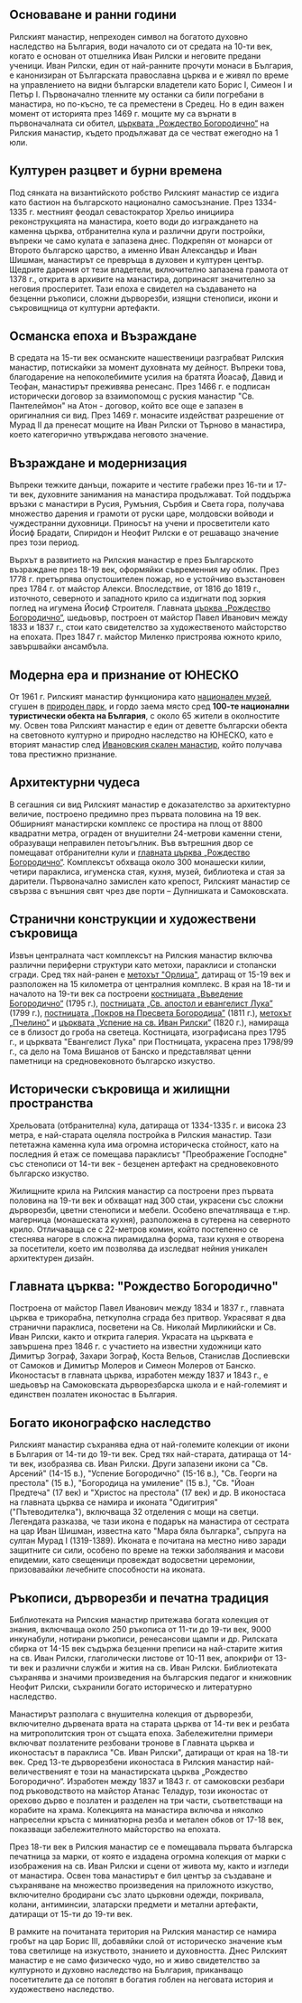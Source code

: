 ## Основаване и ранни години

Рилският манастир, непреходен символ на богатото духовно наследство на България, води началото си от средата на 10-ти век, когато е основан от отшелника Иван Рилски и неговите предани ученици. Иван Рилски, един от най-ранните прочути монаси в България, е канонизиран от Българската православна църква и е живял по време на управлението на видни български владетели като Борис I, Симеон I и Петър I. Първоначално тленните му останки са били погребани в манастира, но по-късно, те са преместени в Средец. Но в един важен момент от историята през 1469 г. мощите му са върнати в първоначалната си обител, [църквата „Рождество Богородично“](/location/rila-monastery-church) на Рилския манастир, където продължават да се честват ежегодно на 1 юли.

## Културен разцвет и бурни времена

Под сянката на византийското робство Рилският манастир се издига като бастион на българското национално самосъзнание. През 1334-1335 г. местният феодал севастократор Хрельо инициира реконструкцията на манастира, което води до изграждането на каменна църква, отбранителна кула и различни други постройки, въпреки че само кулата е запазена днес. Подкрепян от монарси от Второто българско царство, а именно Иван Александър и Иван Шишман, манастирът се превръща в духовен и културен център. Щедрите дарения от тези владетели, включително запазена грамота от 1378 г., открита в архивите на манастира, допринасят значително за неговия просперитет. Тази епоха е свидетел на създаването на безценни ръкописи, сложни дърворезби, изящни стенописи, икони и съкровищница от културни артефакти.

<!-- more -->

## Османска епоха и Възраждане

В средата на 15-ти век османските нашественици разграбват Рилския манастир, потискайки за момент духовната му дейност. Въпреки това, благодарение на непоколебимите усилия на братята Йоасаф, Давид и Теофан, манастирът преживява ренесанс. През 1466 г. е подписан исторически договор за взаимопомощ с руския манастир "Св. Пантелеймон" на Атон - договор, който все още е запазен в оригиналния си вид. През 1469 г. монасите издействат разрешение от Мурад II да пренесат мощите на Иван Рилски от Търново в манастира, което категорично утвърждава неговото значение.

## Възраждане и модернизация

Въпреки тежките данъци, пожарите и честите грабежи през 16-ти и 17-ти век, духовните занимания на манастира продължават. Той поддържа връзки с манастири в Русия, Румъния, Сърбия и Света гора, получава множество дарения и грамоти от руски царе, молдовски войводи и чуждестранни духовници. Приносът на учени и просветители като Йосиф Брадати, Спиридон и Неофит Рилски е от решаващо значение през този период.

Върхът в развитието на Рилския манастир е през Българското възраждане през 18-19 век, оформяйки съвременния му облик. През 1778 г. претърпява опустошителен пожар, но е устойчиво възстановен през 1784 г. от майстор Алекси. Впоследствие, от 1816 до 1819 г., източното, северното и западното крило са издигнати под зоркия поглед на игумена Йосиф Строителя. Главната [църква „Рождество Богородично“](/location/rila-monastery-church), шедьовър, построен от майстор Павел Иванович между 1833 и 1837 г., стои като свидетелство за художественото майсторство на епохата. През 1847 г. майстор Миленко пристроява южното крило, завършвайки ансамбъла.

## Модерна ера и признание от ЮНЕСКО

От 1961 г. Рилският манастир функционира като [национален музей](/location/rila-monastery-national-museum), сгушен в [природен парк](/location/rila-monastery-national-park), и гордо заема място сред **100-те национални туристически обекта на България**, с около 65 жители в околностите му. Освен това Рилският манастир е един от деветте български обекта на световното културно и природно наследство на ЮНЕСКО, като е вторият манастир след [Ивановския скален манастир](/location/ivanovo-monastery), който получава това престижно признание.

## Архитектурни чудеса

В сегашния си вид Рилският манастир е доказателство за архитектурно величие, построено предимно през първата половина на 19 век. Обширният манастирски комплекс се простира на площ от 8800 квадратни метра, ограден от внушителни 24-метрови каменни стени, образуващи неправилен петоъгълник. Във вътрешния двор се помещават отбранителни кули и [главната църква „Рождество Богородично“](/location/rila-monastery-church). Комплексът обхваща около 300 монашески килии, четири параклиса, игуменска стая, кухня, музей, библиотека и стая за дарители. Първоначално замислен като крепост, Рилският манастир се свързва с външния свят чрез две порти – Дупнишката и Самоковската.

## Странични конструкции и художествени съкровища

Извън централната част комплексът на Рилския манастир включва различни периферни структури като метохи, параклиси и стопански сгради. Сред тях най-ранен е [метохът "Орлица"](/location/orlitsa-convent), датиращ от 15-19 век и разположен на 15 километра от централния комплекс. В края на 18-ти и началото на 19-ти век са построени [костницата „Въведение Богородично“](/location/rila-monastery-ossuary) (1795 г.), [постницата „Св. апостол и евангелист Лука”](/location/hermitage-saint-apostle-evangelist-luke) (1799 г.), [постницата „Покров на Пресвета Богородица”](/location/hermitage-intercession-theotokos) (1811 г.), [метохът „Пчелино”](/location/ptschelino-convent) и [църквата „Успение на св. Иван Рилски”](/location/dormition-saint-john-church) (1820 г.), намираща се в близост до гроба на светеца. Костницата, изографисана през 1795 г., и църквата "Евангелист Лука" при Постницата, украсена през 1798/99 г., са дело на Тома Вишанов от Банско и представляват ценни паметници на средновековното българско изкуство.

## Исторически съкровища и жилищни пространства

Хрельовата (отбранителна) кула, датираща от 1334-1335 г. и висока 23 метра, е най-старата оцеляла постройка в Рилския манастир. Тази пететажна каменна кула има огромна историческа стойност, като на последния й етаж се помещава параклисът "Преображение Господне" със стенописи от 14-ти век - безценен артефакт на средновековното българско изкуство.

Жилищните крила на Рилския манастир са построени през първата половина на 19-ти век и обхващат над 300 стаи, украсени със сложни дърворезби, цветни стенописи и мебели. Особено впечатляваща е т.нр. магерница (монашеската кухня), разположена в сутерена на северното крило. Отличаваща се с 22-метров комин, който постепенно се стеснява нагоре в сложна пирамидална форма, тази кухня е отворена за посетители, което им позволява да изследват нейния уникален архитектурен дизайн.

## Главната църква: "Рождество Богородично"

Построена от майстор Павел Иванович между 1834 и 1837 г., главната църква е трикорабна, петкуполна сграда без притвор. Украсяват я два странични параклиса, посветени на Св. Николай Мирликийски и Св. Иван Рилски, както и открита галерия. Украсата на църквата е завършена през 1846 г. с участието на известни художници като Димитър Зограф, Захари Зограф, Коста Вельов, Станислав Доспиевски от Самоков и Димитър Молеров и Симеон Молеров от Банско. Иконостасът в главната църква, изработен между 1837 и 1843 г., е шедьовър на Самоковската дърворезбарска школа и е най-големият и единствен позлатен иконостас в България.

## Богато иконографско наследство

Рилският манастир съхранява една от най-големите колекции от икони в България от 14-ти до 19-ти век. Сред тях най-старата, датираща от 14-ти век, изобразява св. Иван Рилски. Други запазени икони са "Св. Арсений" (14-15 в.), "Успение Богородично" (15-16 в.), "Св. Георги на престола" (15 в.), "Богородица на умиление" (15 в.), "Св. "Йоан Предтеча" (17 век) и "Христос на престола" (17 век) и др. В иконостаса на главната църква се намира и иконата "Одигитрия" ("Пътеводителка"), включваща 32 отделения с мощи на светци. Легендата разказва, че тази икона е подарък на манастира от сестрата на цар Иван Шишман, известна като "Мара бяла българка", съпруга на султан Мурад I (1319-1389). Иконата е почитана на местно ниво заради защитните си сили, особено по време на тежки заболявания и масови епидемии, като свещеници провеждат водосветни церемонии, призовавайки лечебните способности на иконата.

## Ръкописи, дърворезби и печатна традиция

Библиотеката на Рилския манастир притежава богата колекция от знания, включваща около 250 ръкописa от 11-ти до 19-ти век, 9000 инкунабули, нотирани ръкописи, ренесансови щампи и др. Рилската сбирка от 14-15 век съдържа безценни преписи на най-старите жития на св. Иван Рилски, глаголически листове от 10-11 век, апокрифи от 13-ти век и различни служби и жития на св. Иван Рилски. Библиотеката съхранява и значими произведения на българския педагог и книжовник Неофит Рилски, съхранили богато историческо и литературно наследство.

Манастирът разполага с внушителна колекция от дърворезби, включително дървената врата на старата църква от 14-ти век и резбата на митрополитския трон от същата епоха. Забележителни примери включват позлатените резбовани тронове в Главната църква и иконостасът в параклиса "Св. Иван Рилски", датиращи от края на 18-ти век. Сред 13-те дърворезбени иконостаса в Рилския манастир най-величественият е този на манастирската църква „Рождество Богородично“. Изработен между 1837 и 1843 г. от самоковски резбари под ръководството на майстор Атанас Теладур, този иконостас от орехово дърво е позлатен и разделен на три части, съответстващи на корабите на храма. Колекцията на манастира включва и няколко напреселни кръста с миниатюрна резба и метален обков от 17-18 век, показващи забележителното майсторство на епохата.

През 18-ти век в Рилския манастир се е помещавала първата българска печатница за марки, от която е издадена огромна колекция от марки с изображения на св. Иван Рилски и сцени от живота му, както и изгледи от манастира. Освен това манастирът е бил център за създаване и съхраняване на множество произведения на приложното изкуство, включително бродирани със злато църковни одежди, покривала, колани, антиминсии, златарски предмети и метални артефакти, датиращи от 15-ти до 19-ти век.

В рамките на почитаната територия на Рилския манастир се намира гробът на цар Борис III, добавяйки слой от историческо значение към това светилище на изкуството, знанието и духовността. Днес Рилският манастир е не само физическо чудо, но и живо свидетелство за културното и духовно наследство на България, приканващо посетителите да се потопят в богатия гоблен на неговата история и художествено наследство.
